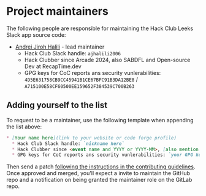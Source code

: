 # Project maintainers

The following people are responsible for maintaining the Hack Club Leeks Slack app
source code:

* [Andrei Jiroh Halili](htttps://mau.dev/ajhalili2006) - lead maintainer
  * Hack Club Slack handle: `ajhalili2006`
  * Hack Clubber since Arcade 2024, also SABDFL and Open-source Dev at RecapTime.dev
  * GPG keys for CoC reports ans security vunlerabilities: `4D5E631758CB9CC45941B1CE67BFC91B3DA12BE8` / `A715100E58CF60500EE159652F384539C700B263`

## Adding yourself to the list

To request to be a maintainer, use the following template when
appending the list above:

```md
* [Your name here](link to your website or code forge profile)
  * Hack Club Slack handle: `nickname here`
  * Hack Clubber since <event name and YYYY or YYYY-MM>, [also mention any other affliations here]
  * GPG keys for CoC reports ans security vunlerabilities: `your GPG key IDs here used for commit signing`
```

Then send a patch [following the instructions in the contributing guidelines](../CONTRIBUTING.md#sending-patches).
Once approved and merged, you'll expect a invite to maintain the GitHub repo and
a notification on being granted the maintainer role on the GitLab repo.
